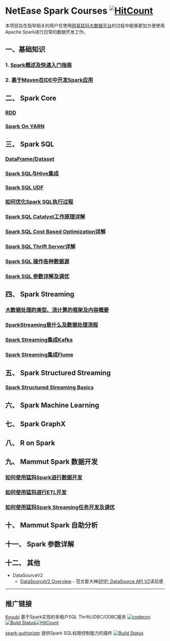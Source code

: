 # NetEase Spark Courses [![HitCount](http://hits.dwyl.io/netease-bigdata/ne-spark-courseware.svg)](http://hits.dwyl.io/netease-bigdata/ne-spark-courseware)

本项目旨在指导相关的用户在使用[网易猛犸大数据平台](https://bigdata.163yun.com/mammut)的过程中能够更加方便使用Apache Spark进行日常的数据开发工作。


## 一、基础知识
### 1. [Spark概述及快速入门指南](https://netease-bigdata.github.io/ne-spark-courseware/slides/spark_basics/spark_basics_and_quick_start.html#1)  
### 2. [基于Maven在IDE中开发Spark应用]()

## 二、 Spark Core
### [RDD]()  
### [Spark On YARN]()


## 三、 Spark SQL
### [DataFrame/Dataset]()
### [Spark SQL与Hive集成]()   
### [Spark SQL UDF]()
### [如何优化Spark SQL执行过程]()  
### [Spark SQL Catalyst工作原理详解]()  
### [Spark SQL Cost Based Optimization详解]()  
### [Spark SQL Thrift Server详解]()  
### [Spark SQL 操作各种数据源]()  
### [Spark SQL 参数详解及调优]()

## 四、 Spark Streaming
### [大数据处理的类型、流计算的框架及内容概要]()  
### [SparkStreaming是什么及数据处理流程]()
### [Spark Streaming集成Kafka]()
### [Spark Streaming集成Flume]()


## 五、 Spark Structured Streaming
### [Spark Structured Streaming Basics](https://yaooqinn.github.io/sugar/slides/StructuedStreamingBasics.html#1) 

## 六、 Spark Machine Learning

## 七、 Spark GraphX

## 八、 R on Spark

## 九、 Mammut Spark 数据开发
### [如何使用猛犸Spark进行数据开发]() 
### [如何使用猛犸进行ETL开发]()
### [如何使用猛犸Spark Streaming任务开发及调优]()

## 十、 Mammut Spark 自助分析

## 十一、 Spark 参数详解

## 十二、 其他
- DataSourceV2
    - [DataSourceV2 Overview](https://yaooqinn.github.io/sugar/docs/spark/datasourcev2/1_start_from_the_jira.html) - 范文臣大神[SPIP: DataSource API V2](https://docs.google.com/document/d/1n_vUVbF4KD3gxTmkNEon5qdQ-Z8qU5Frf6WMQZ6jJVM/edit#heading=h.mi1fbff5f8f9)读后感

---

## 推广链接 
[Kyuubi](https://github.com/yaooqinn/kyuubi) 基于Spark实现的多租户SQL Thrift/JDBC/ODBC服务 [![codecov](https://codecov.io/gh/yaooqinn/kyuubi/branch/master/graph/badge.svg)](https://codecov.io/gh/yaooqinn/kyuubi) [![Build Status](https://travis-ci.org/yaooqinn/kyuubi.svg?branch=master)](https://travis-ci.org/yaooqinn/kyuubi)[![HitCount](http://hits.dwyl.io/yaooqinn/kyuubi.svg)](http://hits.dwyl.io/yaooqinn/kyuubi) 

[spark-authorizer](https://github.com/yaooqinn/spark-authorizer) 提供Spark SQL权限控制能力的插件 [![Build Status](https://travis-ci.org/yaooqinn/spark-authorizer.svg?branch=master)](https://travis-ci.org/yaooqinn/spark-authorizer)
